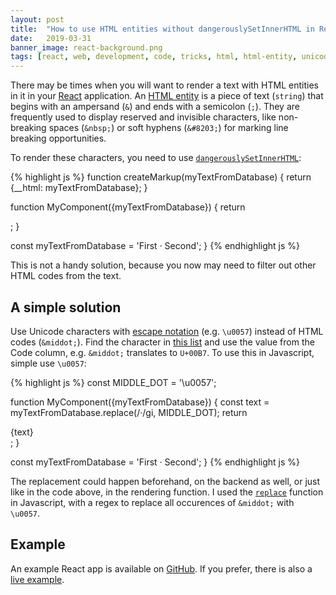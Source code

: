 ```yaml
---
layout: post
title:  "How to use HTML entities without dangerouslySetInnerHTML in React"
date:   2019-03-31
banner_image: react-background.png
tags: [react, web, development, code, tricks, html, html-entity, unicode, javascript]
---
```


There may be times when you will want to render a text with HTML entities in it in your [React](https://reactjs.org/) application. An [HTML entity](https://developer.mozilla.org/en-US/docs/Glossary/Entity) is a piece of text (`string`) that begins with an ampersand (`&`) and ends with a semicolon (`;`). They are frequently used to display reserved and invisible characters, like non-breaking spaces (`&nbsp;`) or soft hyphens (`&#8203;`) for marking line breaking opportunities.
 
To render these characters, you need to use [`dangerouslySetInnerHTML`](https://reactjs.org/docs/dom-elements.html#dangerouslysetinnerhtml):
 
 {% highlight js %}
function createMarkup(myTextFromDatabase) {
  return {__html: myTextFromDatabase};
}

function MyComponent({myTextFromDatabase}) {
  return <div dangerouslySetInnerHTML={createMarkup(myTextFromDatabase)} />;
}

const myTextFromDatabase = 'First &middot; Second';
<MyComponent myTextFromDatabase={myTextFromDatabase />}
{% endhighlight js %}
 
 <!--more-->
 
 This is not a handy solution, because you now may need to filter out other HTML codes from the text. 
  
## A simple solution
Use Unicode characters with [escape notation](https://developer.mozilla.org/en-US/docs/Web/JavaScript/Reference/Global_Objects/String#Escape_notation) (e.g. `\u0057`) instead of HTML codes (`&middot;`). Find the character in [this list](https://en.wikipedia.org/wiki/List_of_Unicode_characters) and use the value from the Code column, e.g. `&middot;` translates to `U+00B7`. To use this in Javascript, simple use `\u0057`:
 
{% highlight js %}
const MIDDLE_DOT = '\u0057';

function MyComponent({myTextFromDatabase}) {
  const text = myTextFromDatabase.replace(/&middot;/gi, MIDDLE_DOT);
  return <div>{text}</div>;
}
  
const myTextFromDatabase = 'First &middot; Second';
<MyComponent myTextFromDatabase={myTextFromDatabase />}
{% endhighlight js %}
 
The replacement could happen beforehand, on the backend as well, or just like in the code above, in the rendering function. I used the [`replace`](https://developer.mozilla.org/en-US/docs/Web/JavaScript/Reference/Global_Objects/String/replace) function in Javascript, with a regex to replace all occurences of `&middot;` with `\u0057`.

## Example
An example React app is available on [GitHub](https://github.com/mdavid626/react-html-entities-example). If you prefer, there is also a [live example](https://mdavid626.github.io/react-html-entities-example/).